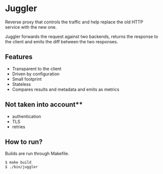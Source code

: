 # Juggler

Reverse proxy that controls the traffic and help replace the old HTTP service with the new one.

Juggler forwards the request against two backends, returns the response to the client and emits the diff between the two responses.

## Features
- Transparent to the client
- Driven by configuration
- Small footprint 
- Stateless
- Compares results and metadata and emits as metrics


## Not taken into account**
- authentication
- TLS
- retries


## How to run?
Builds are run through Makefile.

```sh
$ make build
$ ./bin/juggler
```
